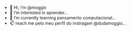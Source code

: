 - 👋 Hi, I’m @moggio
- 👀 I’m interested in aprender...
- 🌱 I’m currently learning pensamento computacional...
- 📫 reach me pelo meu perfil do instragam @dudamoggio...

<!---
moggio/moggio is a ✨ special ✨ repository because its `README.md` (this file) appears on your GitHub profile.
You can click the Preview link to take a look at your changes.
--->

